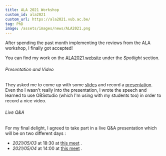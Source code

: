 ```yaml
---
title: ALA 2021 Workshop
custom_id: ala2021
custom_url: https://ala2021.vub.ac.be/
tag: PhD
image: /assets/images/news/ALA2021.png
---
```


After spending the past month implementing the reviews from the ALA workshop, I finally got accepted!

You can find my work on the [ALA2021 website]( https://ala2021.vub.ac.be/) under the *Spotlight* section.

######  Presentation and Video

They asked me to come up with some [slides](https://ala2021.vub.ac.be/presentations/pres_paper4.pdf) and record a [presentation](https://youtu.be/3Ddt7FNnjGk). 
Even tho I wasn't really into the presentation, I wrote the speech and learned to use OBSstudio (which I'm using with my students too) in order to record a nice video.

###### Live Q&A

For my final delight, I agreed to take part in a live Q&A presentation which will be on two different days :

- *2021/05/03* at 18:30 at [this meet]( https://meet.google.com/rkf-pxwg-cvg) .
- *2021/05/04* at 14:00 at [this meet](https://meet.google.com/dgu-ddeq-bof) .

